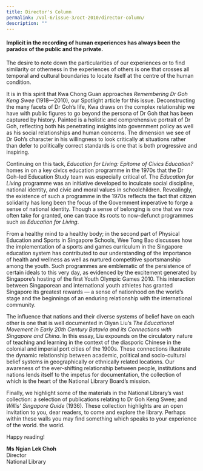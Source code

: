 ```yaml
---
title: Director's Column
permalink: /vol-6/issue-3/oct-2010/director-column/
description: ""
---
```

#### Implicit in the recording of human experiences has always been the paradox of the public and the private.
 
The desire to note down the particularities of our experiences or to find similarity or otherness in the experiences of others is one that crosses all temporal and cultural boundaries to locate itself at the centre of the human condition.

It is in this spirit that Kwa Chong Guan approaches *Remembering Dr Goh Keng Swee* (1918—2010), our Spotlight article for this issue. Deconstructing the many facets of Dr Goh’s life, Kwa draws on the complex relationship we have with public figures to go beyond the persona of Dr Goh that has been captured by history. Painted is a holistic and comprehensive portrait of Dr Goh, reflecting both his penetrating insights into government policy as well as his social relationships and human concerns. The dimension we see of Dr Goh’s character in his willingness to look critically at situations rather than defer to politically correct standards is one that is both progressive and inspiring.

Continuing on this tack, *Education for Living: Epitome of Civics Education?* homes in on a key civics education programme in the 1970s that the Dr Goh-led Education Study team was especially critical of. The *Education for Living* programme was an initiative developed to inculcate social discipline, national identity, and civic and moral values in schoolchildren. Revealingly, the existence of such a programme in the 1970s reflects the fact that citizen solidarity has long been the focus of the Government imperative to forge a sense of national identity. Though a sense of belonging is one that we now often take for granted, one can trace its roots to now-defunct programmes such as *Education for Living*.

From a healthy mind to a healthy body; in the second part of Physical Education and Sports in Singapore Schools, Wee Tong Bao discusses how the implementation of a sports and games curriculum in the Singapore education system has contributed to our understanding of the importance of health and wellness as well as nurtured competitive sportsmanship among the youth. Such programmes are emblematic of the persistence of certain ideals to this very day, as evidenced by the excitement generated by Singapore’s hosting of the first Youth Olympic Games 2010. This interaction between Singaporean and international youth athletes has granted Singapore its greatest rewards — a sense of nationhood on the world’s stage and the beginnings of an enduring relationship with the international community.

The influence that nations and their diverse systems of belief have on each other is one that is well documented in Oiyan Liu’s *The Educational Movement in Early 20th Century Batavia and its Connections with Singapore and China*. In this essay, Liu expounds on the circulatory nature of teaching and learning in the context of the diasporic Chinese in the colonial and imperial port cities of the 1900s. These connections illustrate the dynamic relationship between academic, political and socio-cultural belief systems in geographically or ethnically related locations. Our awareness of the ever-shifting relationship between people, institutions and nations lends itself to the impetus for documentation, the collection of which is the heart of the National Library Board’s mission.

Finally, we highlight some of the materials in the National Library’s vast collection: a selection of publications relating to Dr Goh Keng Swee; and *Willis’ Singapore Guide* (1936). These collection highlights are an open invitation to you, dear readers, to come and explore the library. Perhaps within these walls you may find something which speaks to your experience of the world. the world.

Happy reading!


<b>Ms Ngian Lek Choh</b><br> Director<br> National Library
